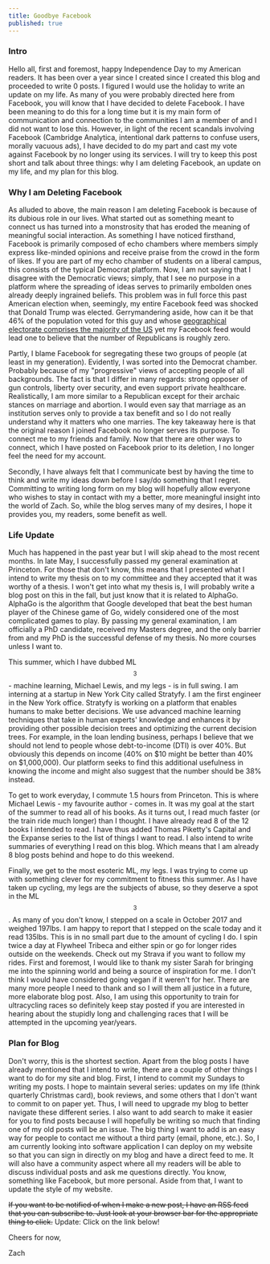 ```yaml
---
title: Goodbye Facebook
published: true
---
```

### Intro

Hello all, first and foremost, happy Independence Day to my American readers. It has been over a year since I created since I created this blog and proceeded to write 0 posts. I figured I would use the holiday to write an update on my life. As many of you were probably directed here from Facebook, you will know that I have decided to delete Facebook. I have been meaning to do this for a long time but it is my main form of communication and connection to the communities I am a member of and I did not want to lose this. However, in light of the recent scandals involving Facebook (Cambridge Analytica, intentional dark patterns to confuse users, morally vacuous ads), I have decided to do my part and cast my vote against Facebook by no longer using its services. I will try to keep this post short and talk about three things: why I am deleting Facebook, an update on my life, and my plan for this blog.

### Why I am Deleting Facebook

As alluded to above, the main reason I am deleting Facebook is because of its dubious role in our lives. What started out as something meant to connect us has turned into a monstrosity that has eroded the meaning of meaningful social interaction. As something I have noticed firsthand, Facebook is primarily composed of echo chambers where members simply express like-minded opinions and receive praise from the crowd in the form of likes. If you are part of my echo chamber of students on a liberal campus, this consists of the typical Democrat platform. Now, I am not saying that I disagree with the Democratic views; simply, that I see no purpose in a platform where the spreading of ideas serves to primarily embolden ones already deeply ingrained beliefs. This problem was in full force this past American election when, seemingly, my entire Facebook feed was shocked that Donald Trump was elected. Gerrymandering aside, how can it be that 46% of the population voted for this guy and whose [geographical electorate comprises the majority of the US](https://en.wikipedia.org/wiki/United_States_elections,_2016#/media/File:US_House_2016.svg) yet my Facebook feed would lead one to believe that the number of Republicans is roughly zero.

Partly, I blame Facebook for segregating these two groups of people (at least in my generation). Evidently, I was sorted into the Democrat chamber. Probably because of my "progressive" views of accepting people of all backgrounds. The fact is that I differ in many regards: strong opposer of gun controls, liberty over security, and even support private healthcare. Realistically, I am more similar to a Republican except for their archaic stances on marriage and abortion. I would even say that marriage as an institution serves only to provide a tax benefit and so I do not really understand why it matters who one marries. The key takeaway here is that the original reason I joined Facebook no longer serves its purpose. To connect me to my friends and family. Now that there are other ways to connect, which I have posted on Facebook prior to its deletion, I no longer feel the need for my account.

Secondly, I have always felt that I communicate best by having the time to think and write my ideas down before I say/do something that I regret. Committing to writing long form on my blog will hopefully allow everyone who wishes to stay in contact with my a better, more meaningful insight into the world of Zach. So, while the blog serves many of my desires, I hope it provides you, my readers, some benefit as well.

### Life Update

Much has happened in the past year but I will skip ahead to the most recent months. In late May, I successfully passed my general examination at Princeton. For those that don't know, this means that I presented what I intend to write my thesis on to my committee and they accepted that it was worthy of a thesis. I won't get into what my thesis is, I will probably write a blog post on this in the fall, but just know that it is related to AlphaGo. AlphaGo is the algorithm that Google developed that beat the best human player of the Chinese game of Go, widely considered one of the most complicated games to play. By passing my general examination, I am officially a PhD candidate, received my Masters degree, and the only barrier from and my PhD is the successful defense of my thesis. No more courses unless I want to.

This summer, which I have dubbed ML$$^3$$ - machine learning, Michael Lewis, and my legs - is in full swing. I am interning at a startup in New York City called Stratyfy. I am the first engineer in the New York office. Stratyfy is working on a platform that enables humans to make better decisions. We use advanced machine learning techniques that take in human experts' knowledge and enhances it by providing other possible decision trees and optimizing the current decision trees. For example, in the loan lending business, perhaps I believe that we should not lend to people whose debt-to-income (DTI) is over 40%. But obviously this depends on income (40% on $10 might be better than 40% on $1,000,000). Our platform seeks to find this additional usefulness in knowing the income and might also suggest that the number should be 38% instead.

To get to work everyday, I commute 1.5 hours from Princeton. This is where Michael Lewis - my favourite author - comes in. It was my goal at the start of the summer to read all of his books. As it turns out, I read much faster (or the train ride much longer) than I thought. I have already read 8 of the 12 books I intended to read. I have thus added Thomas Piketty's Capital and the Expanse series to the list of things I want to read. I also intend to write summaries of everything I read on this blog. Which means that I am already 8 blog posts behind and hope to do this weekend.

Finally, we get to the most esoteric ML, my legs. I was trying to come up with something clever for my commitment to fitness this summer. As I have taken up cycling, my legs are the subjects of abuse, so they deserve a spot in the ML$$^3$$. As many of you don't know, I stepped on a scale in October 2017 and weighed 197lbs. I am happy to report that I stepped on the scale today and it read 135lbs. This is in no small part due to the amount of cycling I do. I spin twice a day at Flywheel Tribeca and either spin or go for longer rides outside on the weekends. Check out my Strava if you want to follow my rides. First and foremost, I would like to thank my sister Sarah for bringing me into the spinning world and being a source of inspiration for me. I don't think I would have considered going vegan if it weren't for her. There are many more people I need to thank and so I will them all justice in a future, more elaborate blog post. Also, I am using this opportunity to train for ultracycling races so definitely keep stay posted if you are interested in hearing about the stupidly long and challenging races that I will be attempted in the upcoming year/years.

### Plan for Blog

Don't worry, this is the shortest section. Apart from the blog posts I have already mentioned that I intend to write, there are a couple of other things I want to do for my site and blog. First, I intend to commit my Sundays to writing my posts. I hope to maintain several series: updates on my life (think quarterly Christmas card), book reviews, and some others that I don't want to commit to on paper yet. Thus, I will need to upgrade my blog to better navigate these different series. I also want to add search to make it easier for you to find posts because I will hopefully be writing so much that finding one of my old posts will be an issue. The big thing I want to add is an easy way for people to contact me without a third party (email, phone, etc.). So, I am currently looking into software application I can deploy on my website so that you can sign in directly on my blog and have a direct feed to me. It will also have a community aspect where all my readers will be able to discuss individual posts and ask me questions directly. You know, something like Facebook, but more personal. Aside from that, I want to update the style of my website.

~~If you want to be notified of when I make a new post, I have an RSS feed that you can subscribe to. Just look at your browser bar for the appropriate thing to click.~~ Update: Click on the link below!

Cheers for now,

Zach
